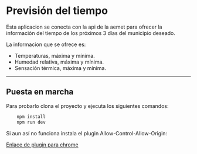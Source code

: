 # Previsión del tiempo

Esta aplicacion se conecta con la api de la aemet para ofrecer la información del tiempo de los próximos 3 días del municipio deseado.

La informacion que se ofrece es: 
* Temperaturas, máxima y mínima.
* Humedad relativa, máxima y mínima.
* Sensación térmica, máxima y mínima.

- - - 
## Puesta en marcha

Para probarlo clona el proyecto y ejecuta los siguientes comandos:
```bash
    npm install
    npm run dev
```

Si  aun así no funciona instala el plugin Allow-Control-Allow-Origin:

[Enlace de plugin para chrome](https://chrome.google.com/webstore/detail/allow-control-allow-origi/nlfbmbojpeacfghkpbjhddihlkkiljbi)